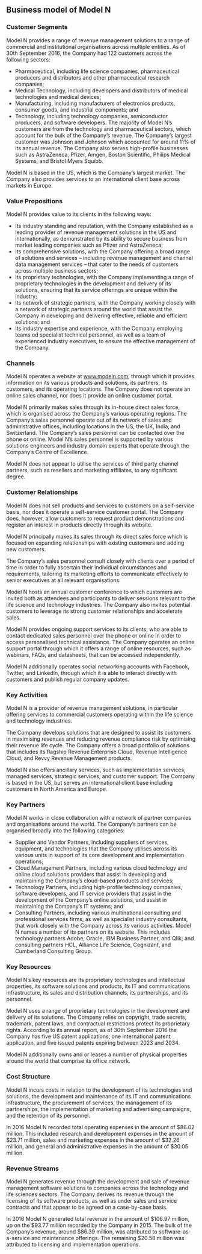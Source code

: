 Business model of Model N
-------------------------

 ### Customer Segments

 Model N provides a range of revenue management solutions to a range of commercial and institutional organisations across multiple entities. As of 30th September 2016, the Company had 122 customers across the following sectors:

  * Pharmaceutical, including life science companies, pharmaceutical producers and distributors and other pharmaceutical research companies;
 * Medical Technology, including developers and distributors of medical technologies and medical devices;
 * Manufacturing, including manufacturers of electronics products, consumer goods, and industrial components; and
 * Technology, including technology companies, semiconductor producers, and software developers.
  The majority of Model N’s customers are from the technology and pharmaceutical sectors, which account for the bulk of the Company’s revenue. The Company’s largest customer was Johnson and Johnson which accounted for around 11% of its annual revenue. The Company also serves high-profile businesses such as AstraZeneca, Pfizer, Amgen, Boston Scientific, Philips Medical Systems, and Bristol Myers Squibb.

 Model N is based in the US, which is the Company’s largest market. The Company also provides services to an international client base across markets in Europe.

 ### Value Propositions

 Model N provides value to its clients in the following ways:

  * Its industry standing and reputation, with the Company established as a leading provider of revenue management solutions in the US and internationally, as demonstrated by its ability to secure business from market leading companies such as Pfizer and AstraZeneca;
 * Its comprehensive solutions, with the Company offering a broad range of solutions and services – including revenue management and channel data management services – that cater to the needs of customers across multiple business sectors;
 * Its proprietary technologies, with the Company implementing a range of proprietary technologies in the development and delivery of its solutions, ensuring that its service offerings are unique within the industry;
 * Its network of strategic partners, with the Company working closely with a network of strategic partners around the world that assist the Company in developing and delivering effective, reliable and efficient solutions; and
 * Its industry expertise and experience, with the Company employing teams od specialist technical personnel, as well as a team of experienced industry executives, to ensure the effective management of the Company.
  ### Channels

 Model N operates a website at www.modeln.com, through which it provides information on its various products and solutions, its partners, its customers, and its operating locations. The Company does not operate an online sales channel, nor does it provide an online customer portal.

 Model N primarily makes sales through its in-house direct sales force, which is organised across the Company’s various operating regions. The Company’s sales personnel operate out of its network of sales and administrative offices, including locations in the US, the UK, India, and Switzerland. The Company’s sales personnel can be contacted over the phone or online. Model N’s sales personnel is supported by various solutions engineers and industry domain experts that operate through the Company’s Centre of Excellence.

 Model N does not appear to utilise the services of third party channel partners, such as resellers and marketing affiliates, to any significant degree.

 ### Customer Relationships

 Model N does not sell products and services to customers on a self-service basis, nor does it operate a self-service customer portal. The Company does, however, allow customers to request product demonstrations and register an interest in products directly through its website.

 Model N principally makes its sales through its direct sales force which is focused on expanding relationships with existing customers and adding new customers.

 The Company’s sales personnel consult closely with clients over a period of time in order to fully ascertain their individual circumstances and requirements, tailoring its marketing efforts to communicate effectively to senior executives at all relevant organisations.

 Model N hosts an annual customer conference to which customers are invited both as attendees and participants to deliver sessions relevant to the life science and technology industries. The Company also invites potential customers to leverage its strong customer relationships and accelerate sales.

 Model N provides ongoing support services to its clients, who are able to contact dedicated sales personnel over the phone or online in order to access personalised technical assistance. The Company operates an online support portal through which it offers a range of online resources, such as webinars, FAQs, and datasheets, that can be accessed independently.

 Model N additionally operates social networking accounts with Facebook, Twitter, and LinkedIn, through which it is able to interact directly with customers and publish regular company updates.

 ### Key Activities

 Model N is a provider of revenue management solutions, in particular offering services to commercial customers operating within the life science and technology industries.

 The Company develops solutions that are designed to assist its customers in maximising revenues and reducing revenue compliance risk by optimising their revenue life cycle. The Company offers a broad portfolio of solutions that includes its flagship Revenue Enterprise Cloud, Revenue Intelligence Cloud, and Revvy Revenue Management products.

 Model N also offers ancillary services, such as implementation services, managed services, strategic services, and customer support. The Company is based in the US, but serves an international client base including customers in North America and Europe.

 ### Key Partners

 Model N works in close collaboration with a network of partner companies and organisations around the world. The Company’s partners can be organised broadly into the following categories:

  * Supplier and Vendor Partners, including suppliers of services, equipment, and technologies that the Company utilises across its various units in support of its core development and implementation operations;
 * Cloud Management Partners, including various cloud technology and online cloud solutions providers that assist in developing and maintaining the Company’s cloud-based products and services;
 * Technology Partners, including high-profile technology companies, software developers, and IT service providers that assist in the development of the Company’s online solutions, and assist in maintaining the Company’s IT systems; and
 * Consulting Partners, including various multinational consulting and professional services firms, as well as specialist industry consultants, that work closely with the Company across its various activities.
  Model N names a number of its partners on its website. This includes technology partners Adobe, Oracle, IBM Business Partner, and Qlik; and consulting partners HCL, Alliance Life Science, Cognizant, and Cumberland Consulting Group.

 ### Key Resources

 Model N’s key resources are its proprietary technologies and intellectual properties, its software solutions and products, its IT and communications infrastructure, its sales and distribution channels, its partnerships, and its personnel.

 Model N uses a range of proprietary technologies in the development and delivery of its solutions. The Company relies on copyright, trade secrets, trademark, patent laws, and contractual restrictions protect its proprietary rights. According to its annual report, as of 30th September 2016 the Company has five US patent applications, one international patent application, and five issued patents expiring between 2023 and 2034.

 Model N additionally owns and or leases a number of physical properties around the world that comprise its office network.

 ### Cost Structure

 Model N incurs costs in relation to the development of its technologies and solutions, the development and maintenance of its IT and communications infrastructure, the procurement of services, the management of its partnerships, the implementation of marketing and advertising campaigns, and the retention of its personnel.

 In 2016 Model N recorded total operating expenses in the amount of $86.02 million. This included research and development expenses in the amount of $23.71 million, sales and marketing expenses in the amount of $32.26 million, and general and administrative expenses in the amount of $30.05 million.

 ### Revenue Streams

 Model N generates revenue through the development and sale of revenue management software solutions to companies across the technology and life sciences sectors. The Company derives its revenue through the licensing of its software products, as well as under sales and service contracts and that appear to be agreed on a case-by-case basis.

 In 2016 Model N generated total revenue in the amount of $106.97 million, up on the $93.77 million recorded by the Company in 2015. The bulk of the Company’s revenue, around $86.39 million, was attributed to software-as-a-service and maintenance offerings. The remaining $20.58 million was attributed to licensing and implementation operations.